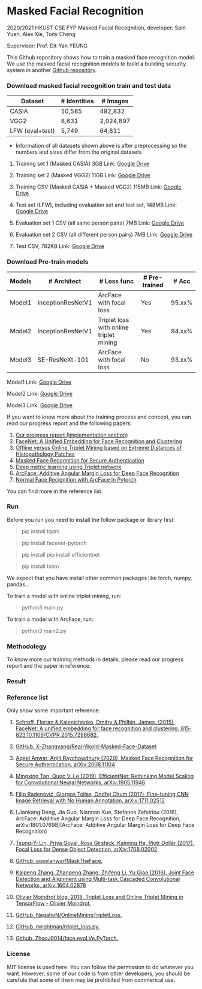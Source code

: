 # Masked Facial Recognition
2020/2021 HKUST CSE FYP Masked Facial Recognition, developer: Sam Yuen, Alex Xie, Tony Cheng

Supervisor: Prof. Dit-Yan YEUNG

This Github repository shows how to train a masked face recognition model. We use the masked facial recognition models to build a building security system in another [Github repository](https://github.com/SamYuen101234/BSMFR).

### Download masked facial recognition train and test data


| Dataset     | # Identities|# Images |
| ----------- | ----------- | ----------- |
| CASIA      | 10,585       | 492,832       |
| VGG2   | 8,631        | 2,024,897        |
| LFW (eval+test)   | 5,749        | 64,811        |

- Information of all datasets shown above is after preprocessing so the numbers and sizes differ from the original datasets

1. Training set 1 (Masked CASIA) 3GB
Link: [Google Drive](https://drive.google.com/file/d/1wqLxMbV335dHkX_7lLCROABd6-aC149B/view?usp=sharing)

2. Training set 2 (Masked VGG2) 11GB
Link: [Google Drive](https://drive.google.com/file/d/1qPwssuYgieeM_38gBJ9N-s-S1ySRo9Ka/view?usp=sharing)

3. Training CSV (Masked CASIA + Masked VGG2) 115MB
Link: [Google Drive](https://drive.google.com/file/d/1BrZtoDbdc61pdH2GQ4v1GJKr9cQM-jVh/view?usp=sharing)

3. Test set (LFW), including evaluation set and test set, 148MB
Link: [Google Drive](https://drive.google.com/file/d/1bVP3gbAHjzB33wkEbG8MChd7tp1Ee2Oo/view?usp=sharing)

4. Evaluation set 1 CSV  (all same person pairs) 7MB
Link: [Google Drive](https://drive.google.com/file/d/1f3NTKV4YxOmHsZHgEm9MTacW85fyiZRM/view?usp=sharing)

5. Evaluation set 2 CSV (all different person pairs) 7MB
Link: [Google Drive](https://drive.google.com/file/d/1RdFbIGDiMMVaAPpt8CsykJRqTE4GfJH3/view?usp=sharing)

7. Test CSV, 782KB
Link: [Google Drive](https://drive.google.com/file/d/15axXyvMhlu4z3_jAZJh16f5wucoOS_Jd/view?usp=sharing)

### Download Pre-train models

| Models     | # Architect|# Loss func |# Pre-trained |# Acc |
| ----------- | ----------- | ----------- |----------- |----------- |
| Model1      | InceptionResNetV1       | ArcFace with focal loss     |Yes      |95.xx%       |
| Model2      | InceptionResNetV1        | Triplet loss with online triplet mining        |Yes             |94.xx%       |
| Model3      | SE-ResNeXt-101        | ArcFace with focal loss     |No      |93.xx%       |


Model1
Link: [Google Drive]()

Model2
Link: [Google Drive]()

Model3
Link: [Google Drive]()

If you want to know more about the training process and concept, you can read our progress report and the following papers:

1. [Our progress report (Implementation section)](https://drive.google.com/file/d/17qEgb0ZC0Ml7gym4rl2ShGBbrjmXATQz/view?usp=sharing)
2. [FaceNet: A Unified Embedding for Face Recognition and Clustering](https://arxiv.org/abs/1503.03832)
3. [Offline versus Online Triplet Mining based on Extreme Distances of Histopathology Patches](https://arxiv.org/abs/2007.02200)
4. [Masked Face Recognition for Secure Authentication](https://arxiv.org/abs/2008.11104)
5. [Deep metric learning using Triplet network](https://arxiv.org/abs/1412.6622)
6. [ArcFace: Additive Angular Margin Loss for Deep Face Recognition](https://arxiv.org/abs/1801.07698)
7. [Normal Face Recignition with ArcFace in Pytorch](https://github.com/ZhaoJ9014/face.evoLVe.PyTorch)

You can find more in the reference list.

### Run

Before you run you need to install the follow package or library first:
> pip install tqdm

> pip install facenet-pytorch

> pip install pip install efficientnet

> pip install timm

We expect that you have install other common packages like torch, numpy, pandas...

To train a model with online triplet mining, run:
> python3 main.py

To train a model with ArcFace, run:
> python3 main2.py

### Methodolegy

To know more our training methods in details, please read our progress report and the paper in reference.

### Result

### Reference list

Only show some important reference:

1. [Schroff, Florian & Kalenichenko, Dmitry & Philbin, James. (2015). FaceNet: A unified embedding for face recognition and clustering. 815-823.10.1109/CVPR.2015.7298682.](https://arxiv.org/abs/1503.03832)

2. [GitHub. X-Zhangyang/Real-World-Masked-Face-Dataset](https://github.com/X-zhangyang/Real-World-Masked-Face-Dataset) 

3. [Aqeel Anwar, Arijit Raychowdhury (2020), Masked Face Recognition for Secure Authentication, arXiv:2008.11104](https://arxiv.org/abs/2008.11104)

4. [Mingxing Tan, Quoc V. Le (2019), EfficientNet: Rethinking Model Scaling for Convolutional Neural Networks, arXiv:1905.11946](https://arxiv.org/abs/1905.11946)

5. [Filip Radenović, Giorgos Tolias, Ondřej Chum (2017), Fine-tuning CNN Image Retrieval with No Human Annotation, arXiv:1711.02512](https://arxiv.org/abs/1711.02512)

6. [Jiankang Deng, Jia Guo, Niannan Xue, Stefanos Zafeiriou (2018), ArcFace: Additive Angular Margin Loss for Deep Face Recognition, arXiv:1801.07698](ArcFace: Additive Angular Margin Loss for Deep Face Recognition)

7. [Tsung-Yi Lin, Priya Goyal, Ross Girshick, Kaiming He, Piotr Dollár (2017), Focal Loss for Dense Object Detection, arXiv:1708.02002](https://arxiv.org/abs/1708.02002)

8. [GitHub. aqeelanwar/MaskTheFace.](https://github.com/aqeelanwar/MaskTheFace)

9. [Kaipeng Zhang, Zhanpeng Zhang, Zhifeng Li, Yu Qiao (2016), Joint Face Detection and Alignment using Multi-task Cascaded Convolutional Networks, arXiv:1604.02878](https://arxiv.org/abs/1604.02878)

10. [Olivier Moindrot blog. 2018. Triplet Loss and Online Triplet Mining in TensorFlow - Olivier Moindrot.](https://omoindrot.github.io/triplet-loss)

11. [GitHub. NegatioN/OnlineMiningTripletLoss.](https://github.com/NegatioN/OnlineMiningTripletLoss)

12. [GitHub. rwightman/triplet_loss.py.](https://gist.github.com/rwightman/fff86a015efddcba8b3c8008167ea705)

13. [Github. ZhaoJ9014/face.evoLVe.PyTorch.](https://github.com/ZhaoJ9014/face.evoLVe.PyTorch)

### License

MIT license is used here. You can follow the permission to do whatever you want. However, some of our code is from other developers, you should be carefule that some of them may be prohibited from commerical use.
